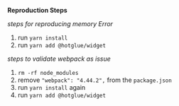 **Reproduction Steps**

*steps for reproducing memory Error* 
1. run `yarn install`
2. run `yarn add @hotglue/widget`

*steps to validate webpack as issue*
1. `rm -rf node_modules`
2.  remove `"webpack": "4.44.2",` from the `package.json`
3.  run `yarn install` again
4.  run `yarn add @hotglue/widget`

